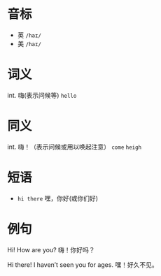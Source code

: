 # 音标

- 英 `/haɪ/`
- 美 `/haɪ/`

# 词义

int. 嗨(表示问候等)
`hello`

# 同义

int. 嗨！（表示问候或用以唤起注意）
`come` `heigh`

# 短语

- `hi there` 嘿，你好(或你们好)

# 例句

Hi! How are you?
嗨！你好吗？

Hi there! I haven’t seen you for ages.
嘿！好久不见。


